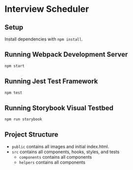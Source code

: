 # Interview Scheduler

## Setup

Install dependencies with `npm install`.

## Running Webpack Development Server

```sh
npm start
```

## Running Jest Test Framework

```sh
npm test
```

## Running Storybook Visual Testbed

```sh
npm run storybook
```

## Project Structure
* `public` contains all images and initial index.html.
* `src` contains all components, hooks, styles, and tests
  * `components` contains all components
  * `helpers` contains all components
